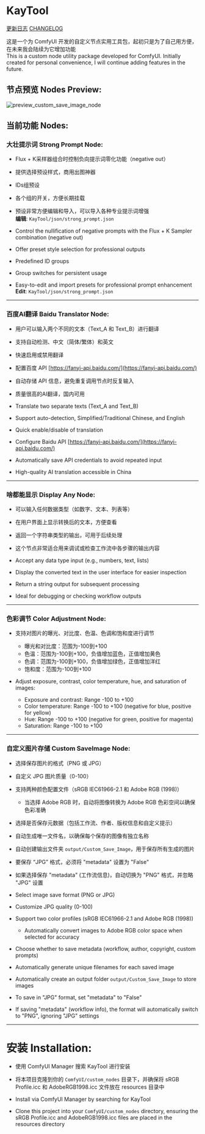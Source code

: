 # KayTool

[更新日志](./CHANGELOG.md) [CHANGELOG](./CHANGELOG.md)

这是一个为 ComfyUI 开发的自定义节点实用工具包，起初只是为了自己用方便，在未来我会陆续为它增加功能  
This is a custom node utility package developed for ComfyUI. Initially created for personal convenience, I will continue adding features in the future.

## 节点预览 Nodes Preview: 
 
![preview_custom_save_image_node](https://github.com/user-attachments/assets/92ef9b39-97f2-4076-903e-79ce7a7375ea)

## 当前功能 Nodes:


### 大壮提示词 Strong Prompt Node:

- Flux + K采样器组合时控制负向提示词零化功能（negative out）
- 提供选择预设样式，商用出图神器
- IDs组预设
- 各个组的开关，方便长期挂载
- 预设非常方便编辑和导入，可以导入各种专业提示词增强  
  **编辑**: `KayTool/json/strong_prompt.json`

- Control the nullification of negative prompts with the Flux + K Sampler combination (negative out)
- Offer preset style selection for professional outputs
- Predefined ID groups
- Group switches for persistent usage
- Easy-to-edit and import presets for professional prompt enhancement  
  **Edit**: `KayTool/json/strong_prompt.json`

---

### 百度AI翻译 Baidu Translator Node:

- 用户可以输入两个不同的文本（Text_A 和 Text_B）进行翻译
- 支持自动检测、中文（简体/繁体）和英文
- 快速启用或禁用翻译
- 配置百度 API [https://fanyi-api.baidu.com/](https://fanyi-api.baidu.com/)
- 自动存储 API 信息，避免重复调用节点时反复输入
- 质量很高的AI翻译，国内可用

- Translate two separate texts (Text_A and Text_B)
- Support auto-detection, Simplified/Traditional Chinese, and English
- Quick enable/disable of translation
- Configure Baidu API [https://fanyi-api.baidu.com/](https://fanyi-api.baidu.com/)
- Automatically save API credentials to avoid repeated input
- High-quality AI translation accessible in China

---

### 啥都能显示 Display Any Node:

- 可以输入任何数据类型（如数字、文本、列表等）
- 在用户界面上显示转换后的文本，方便查看
- 返回一个字符串类型的输出，可用于后续处理
- 这个节点非常适合用来调试或检查工作流中各步骤的输出内容

- Accept any data type input (e.g., numbers, text, lists)
- Display the converted text in the user interface for easier inspection
- Return a string output for subsequent processing
- Ideal for debugging or checking workflow outputs

---

### 色彩调节 Color Adjustment Node:

- 支持对图片的曝光、对比度、色温、色调和饱和度进行调节
  - 曝光和对比度：范围为-100到+100
  - 色温：范围为-100到+100，负值增加蓝色，正值增加黄色
  - 色调：范围为-100到+100，负值增加绿色，正值增加洋红
  - 饱和度：范围为-100到+100

- Adjust exposure, contrast, color temperature, hue, and saturation of images:
  - Exposure and contrast: Range -100 to +100
  - Color temperature: Range -100 to +100 (negative for blue, positive for yellow)
  - Hue: Range -100 to +100 (negative for green, positive for magenta)
  - Saturation: Range -100 to +100

---

### 自定义图片存储 Custom SaveImage Node:

- 选择保存图片的格式（PNG 或 JPG）
- 自定义 JPG 图片质量（0-100）
- 支持两种颜色配置文件（sRGB IEC61966-2.1 和 Adobe RGB (1998)）
  - 当选择 Adobe RGB 时，自动将图像转换为 Adobe RGB 色彩空间以确保色彩准确
- 选择是否保存元数据（包括工作流、作者、版权信息和自定义提示）
- 自动生成唯一文件名，以确保每个保存的图像有独立名称
- 自动创建输出文件夹 `output/Custom_Save_Image`，用于保存所有生成的图片
- 要保存 “JPG” 格式，必须将 "metadata" 设置为 "False"
- 如果选择保存 "metadata" (工作流信息)，自动切换为 "PNG" 格式，并忽略 "JPG" 设置

- Select image save format (PNG or JPG)
- Customize JPG quality (0-100)
- Support two color profiles (sRGB IEC61966-2.1 and Adobe RGB (1998))
  - Automatically convert images to Adobe RGB color space when selected for accuracy
- Choose whether to save metadata (workflow, author, copyright, custom prompts)
- Automatically generate unique filenames for each saved image
- Automatically create an output folder `output/Custom_Save_Image` to store images
- To save in "JPG" format, set "metadata" to "False"
- If saving "metadata" (workflow info), the format will automatically switch to "PNG", ignoring "JPG" settings

---

# 安装 Installation:

- 使用 ComfyUI Manager 搜索 KayTool 进行安装
- 将本项目克隆到你的 `ComfyUI/custom_nodes` 目录下，并确保将 sRGB Profile.icc 和 AdobeRGB1998.icc 文件放在 resources 目录中

- Install via ComfyUI Manager by searching for KayTool
- Clone this project into your `ComfyUI/custom_nodes` directory, ensuring the sRGB Profile.icc and AdobeRGB1998.icc files are placed in the resources directory